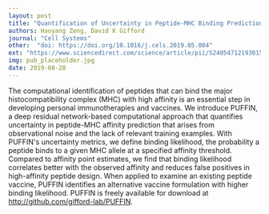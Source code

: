 ```yaml
---
layout: post
title: "Quantification of Uncertainty in Peptide-MHC Binding Prediction Improves High-Affinity Peptide Selection for Therapeutic Design"
authors: Haoyang Zeng, David K Gifford
journal: "Cell Systems"
other:  "doi: https://doi.org/10.1016/j.cels.2019.05.004"
ext: "https://www.sciencedirect.com/science/article/pii/S240547121930153X"
img: pub_placeholder.jpg
date: 2019-08-28
---
```


The computational identification of peptides that can bind the major histocompatibility complex (MHC) with high affinity is an essential step in developing personal immunotherapies and vaccines. We introduce PUFFIN, a deep residual network-based computational approach that quantifies uncertainty in peptide-MHC affinity prediction that arises from observational noise and the lack of relevant training examples. With PUFFIN's uncertainty metrics, we define binding likelihood, the probability a peptide binds to a given MHC allele at a specified affinity threshold. Compared to affinity point estimates, we find that binding likelihood correlates better with the observed affinity and reduces false positives in high-affinity peptide design. When applied to examine an existing peptide vaccine, PUFFIN identifies an alternative vaccine formulation with higher binding likelihood. PUFFIN is freely available for download at http://github.com/gifford-lab/PUFFIN.